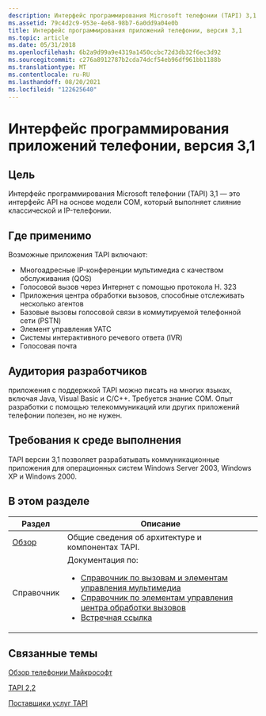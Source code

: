 ```yaml
---
description: Интерфейс программирования Microsoft телефонии (TAPI) 3,1 — это интерфейс API на основе модели COM, который выполняет слияние классической и IP-телефонии.
ms.assetid: 79c4d2c9-953e-4e68-98b7-6a0dd9a04e0b
title: Интерфейс программирования приложений телефонии, версия 3,1
ms.topic: article
ms.date: 05/31/2018
ms.openlocfilehash: 6b2a9d99a9e4319a1450ccbc72d3db32f6ec3d92
ms.sourcegitcommit: c276a8912787b2cda74dcf54eb96df961bb1188b
ms.translationtype: MT
ms.contentlocale: ru-RU
ms.lasthandoff: 08/20/2021
ms.locfileid: "122625640"
---
```

# <a name="telephony-application-programming-interface-version-31"></a>Интерфейс программирования приложений телефонии, версия 3,1

## <a name="purpose"></a>Цель

Интерфейс программирования Microsoft телефонии (TAPI) 3,1 — это интерфейс API на основе модели COM, который выполняет слияние классической и IP-телефонии.

## <a name="where-applicable"></a>Где применимо

Возможные приложения TAPI включают:

-   Многоадресные IP-конференции мультимедиа с качеством обслуживания (QOS)
-   Голосовой вызов через Интернет с помощью протокола H. 323
-   Приложения центра обработки вызовов, способные отслеживать несколько агентов
-   Базовые вызовы голосовой связи в коммутируемой телефонной сети (PSTN)
-   Элемент управления УАТС
-   Системы интерактивного речевого ответа (IVR)
-   Голосовая почта

## <a name="developer-audience"></a>Аудитория разработчиков

приложения с поддержкой TAPI можно писать на многих языках, включая Java, Visual Basic и C/C++. Требуется знание COM. Опыт разработки с помощью телекоммуникаций или других приложений телефонии полезен, но не нужен.

## <a name="run-time-requirements"></a>Требования к среде выполнения

TAPI версии 3,1 позволяет разрабатывать коммуникационные приложения для операционных систем Windows Server 2003, Windows XP и Windows 2000.

## <a name="in-this-section"></a>В этом разделе



<table><colgroup><col  /><col  /></colgroup><thead><tr class="header"><th>Раздел</th><th>Описание</th></tr></thead><tbody><tr class="odd"><td><a href="tapi-3-1-overview.md">Обзор</a><br/></td><td>Общие сведения об архитектуре и компонентах TAPI.<br/></td></tr><tr class="even"><td>Справочник<br/></td><td>Документация по:<br/><ul><li><a href="call-and-media-controls-reference.md">Справочник по вызовам и элементам управления мультимедиа</a></li><li><a href="call-center-controls-reference.md">Справочник по элементам управления центра обработки вызовов</a></li><li><a href="rendezvous-ip-telephony-conferencing-reference.md">Встречная ссылка</a></li></ul></td></tr></tbody></table>



 

## <a name="related-topics"></a>Связанные темы

<dl> <dt>

[Обзор телефонии Майкрософт](microsoft-telephony-overview.md)
</dt> <dt>

[TAPI 2,2](./tapi-2-2-start-page.md)
</dt> <dt>

[Поставщики услуг TAPI](./tapi-service-providers.md)
</dt> </dl>

 

